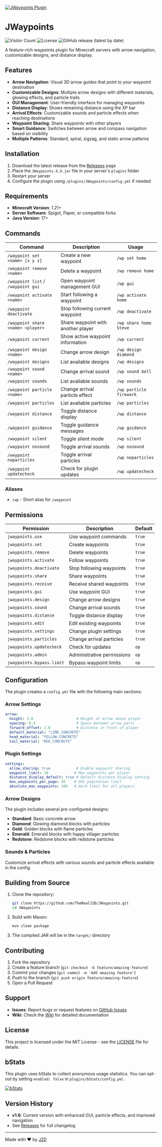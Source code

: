 [![JWaypoints Plugin](https://i.postimg.cc/L8Fr81fB/jwaypoints.png)](https://modrinth.com/plugin/jwaypoints)


# JWaypoints

![Visitor Count](https://visitor-badge.laobi.icu/badge?page_id=TheRealJ2D.JWaypoints)
![License](https://img.shields.io/github/license/TheRealJ2D/JWaypoints)
![GitHub release (latest by date)](https://img.shields.io/github/v/release/TheRealJ2D/JWaypoints)

A feature-rich waypoints plugin for Minecraft servers with arrow navigation, customizable designs, and distance display.

## Features

- **Arrow Navigation**: Visual 3D arrow guides that point to your waypoint destination
- **Customizable Designs**: Multiple arrow designs with different materials, glowing effects, and particle trails
- **GUI Management**: User-friendly interface for managing waypoints
- **Distance Display**: Shows remaining distance using the XP bar
- **Arrival Effects**: Customizable sounds and particle effects when reaching destinations
- **Waypoint Sharing**: Share waypoints with other players
- **Smart Guidance**: Switches between arrow and compass navigation based on visibility
- **Multiple Patterns**: Standard, spiral, zigzag, and static arrow patterns

## Installation

1. Download the latest release from the [Releases](https://github.com/TheRealJ2D/JWaypoints/releases) page
2. Place the `JWaypoints-X.X.jar` file in your server's `plugins` folder
3. Restart your server
4. Configure the plugin using `/plugins/JWaypoints/config.yml` if needed

## Requirements

- **Minecraft Version**: 1.21+
- **Server Software**: Spigot, Paper, or compatible forks
- **Java Version**: 17+

## Commands

| Command | Description | Usage |
|---------|-------------|-------|
| `/waypoint set <name> [x y z]` | Create a new waypoint | `/wp set home` |
| `/waypoint remove <name>` | Delete a waypoint | `/wp remove home` |
| `/waypoint list` / `/waypoint gui` | Open waypoint management GUI | `/wp gui` |
| `/waypoint activate <name>` | Start following a waypoint | `/wp activate home` |
| `/waypoint deactivate` | Stop following current waypoint | `/wp deactivate` |
| `/waypoint share <name> <player>` | Share waypoint with another player | `/wp share home Steve` |
| `/waypoint current` | Show active waypoint information | `/wp current` |
| `/waypoint design <name>` | Change arrow design | `/wp design diamond` |
| `/waypoint designs` | List available designs | `/wp designs` |
| `/waypoint sound <name>` | Change arrival sound | `/wp sound bell` |
| `/waypoint sounds` | List available sounds | `/wp sounds` |
| `/waypoint particle <name>` | Change arrival particle effect | `/wp particle firework` |
| `/waypoint particles` | List available particles | `/wp particles` |
| `/waypoint distance` | Toggle distance display | `/wp distance` |
| `/waypoint guidance` | Toggle guidance messages | `/wp guidance` |
| `/waypoint silent` | Toggle silent mode | `/wp silent` |
| `/waypoint nosound` | Toggle arrival sounds | `/wp nosound` |
| `/waypoint noparticles` | Toggle arrival particles | `/wp noparticles` |
| `/waypoint updatecheck` | Check for plugin updates | `/wp updatecheck` |

### Aliases
- `/wp` - Short alias for `/waypoint`

## Permissions

| Permission | Description | Default |
|------------|-------------|---------|
| `jwaypoints.use` | Use waypoint commands | `true` |
| `jwaypoints.set` | Create waypoints | `true` |
| `jwaypoints.remove` | Delete waypoints | `true` |
| `jwaypoints.activate` | Follow waypoints | `true` |
| `jwaypoints.deactivate` | Stop following waypoints | `true` |
| `jwaypoints.share` | Share waypoints | `true` |
| `jwaypoints.receive` | Receive shared waypoints | `true` |
| `jwaypoints.gui` | Use waypoint GUI | `true` |
| `jwaypoints.design` | Change arrow designs | `true` |
| `jwaypoints.sound` | Change arrival sounds | `true` |
| `jwaypoints.distance` | Toggle distance display | `true` |
| `jwaypoints.edit` | Edit existing waypoints | `true` |
| `jwaypoints.settings` | Change plugin settings | `true` |
| `jwaypoints.particles` | Change arrival particles | `true` |
| `jwaypoints.updatecheck` | Check for updates | `op` |
| `jwaypoints.admin` | Administrative permissions | `op` |
| `jwaypoints.bypass.limit` | Bypass waypoint limits | `op` |

## Configuration

The plugin creates a `config.yml` file with the following main sections:

### Arrow Settings
```yaml
arrow:
  height: 3.0                    # Height of arrow above player
  spacing: 0.4                   # Space between arrow parts
  forward_offset: 2.0            # Distance in front of player
  default_material: "LIME_CONCRETE"
  head_material: "YELLOW_CONCRETE"
  tail_material: "RED_CONCRETE"
```

### Plugin Settings
```yaml
settings:
  allow_sharing: true            # Enable waypoint sharing
  waypoint_limit: 10            # Max waypoints per player
  distance_display_default: true # Default distance display setting
  max_waypoints_per_page: 45    # GUI pagination limit
  absolute_max_waypoints: 100   # Hard limit for all players
```

### Arrow Designs
The plugin includes several pre-configured designs:
- **Standard**: Basic concrete arrow
- **Diamond**: Glowing diamond blocks with particles
- **Gold**: Golden blocks with flame particles
- **Emerald**: Emerald blocks with happy villager particles
- **Redstone**: Redstone blocks with redstone particles

### Sounds & Particles
Customize arrival effects with various sounds and particle effects available in the config.

## Building from Source

1. Clone the repository:
   ```bash
   git clone https://github.com/TheRealJ2D/JWaypoints.git
   cd JWaypoints
   ```

2. Build with Maven:
   ```bash
   mvn clean package
   ```

3. The compiled JAR will be in the `target/` directory

## Contributing

1. Fork the repository
2. Create a feature branch (`git checkout -b feature/amazing-feature`)
3. Commit your changes (`git commit -m 'Add amazing feature'`)
4. Push to the branch (`git push origin feature/amazing-feature`)
5. Open a Pull Request

## Support

- **Issues**: Report bugs or request features on [GitHub Issues](https://github.com/TheRealJ2D/JWaypoints/issues)
- **Wiki**: Check the [Wiki](https://j2dplugins.xyz/jwp.html) for detailed documentation

## License

This project is licensed under the MIT License - see the [LICENSE](LICENSE) file for details.

## bStats

This plugin uses bStats to collect anonymous usage statistics. You can opt-out by setting `enabled: false` in `plugins/bStats/config.yml`.

[![bStats](https://bstats.org/signatures/bukkit/JWaypoints.svg)](https://bstats.org/plugin/bukkit/JWaypoints/26413)

## Version History

- **v1.6**: Current version with enhanced GUI, particle effects, and improved navigation
- See [Releases](https://github.com/TheRealJ2D/JWaypoints/releases) for full changelog

---

Made with ❤️ by [J2D](https://github.com/TheRealJ2D)
